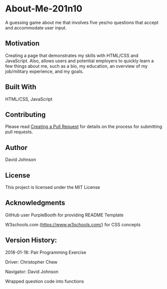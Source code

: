 # About-Me-201n10
A guessing game about me that involves five yes/no questions that accept and accommodate user input. 

## Motivation
Creating a page that demonstrates my skills with HTML/CSS and JavaScript. Also, allows users and potential employers to quickly learn a few things about me, such as a bio, my education, an overview of my job/military experience, and my goals.

## Built With
HTML/CSS, JavaScript

## Contributing
Please read [Creating a Pull Request](https://help.github.com/articles/creating-a-pull-request/) for details on the process for submitting pull requests.

## Author
David Johnson 

## License
This project is licensed under the MIT License

## Acknowledgments
GitHub user PurpleBooth for providing README Template

W3schools.com (https://www.w3schools.com/) for CSS concepts  

## Version History:
2018-01-18: Pair Programming Exercise

Driver: Christopher Chew

Navigator:  David Johnson

Wrapped question code into functions
